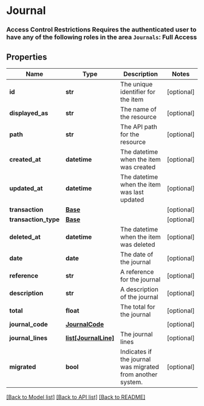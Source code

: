 # Journal

  ### Access Control Restrictions  Requires the authenticated user to have any of the following roles in the area `Journals`: Full Access
## Properties
Name | Type | Description | Notes
------------ | ------------- | ------------- | -------------
**id** | **str** | The unique identifier for the item | [optional] 
**displayed_as** | **str** | The name of the resource | [optional] 
**path** | **str** | The API path for the resource | [optional] 
**created_at** | **datetime** | The datetime when the item was created | [optional] 
**updated_at** | **datetime** | The datetime when the item was last updated | [optional] 
**transaction** | [**Base**](Base.md) |  | [optional] 
**transaction_type** | [**Base**](Base.md) |  | [optional] 
**deleted_at** | **datetime** | The datetime when the item was deleted | [optional] 
**date** | **date** | The date of the journal | [optional] 
**reference** | **str** | A reference for the journal | [optional] 
**description** | **str** | A description of the journal | [optional] 
**total** | **float** | The total for the journal | [optional] 
**journal_code** | [**JournalCode**](JournalCode.md) |  | [optional] 
**journal_lines** | [**list[JournalLine]**](JournalLine.md) | The journal lines | [optional] 
**migrated** | **bool** | Indicates if the journal was migrated from another system. | [optional] 

[[Back to Model list]](../README.md#documentation-for-models) [[Back to API list]](../README.md#documentation-for-api-endpoints) [[Back to README]](../README.md)


